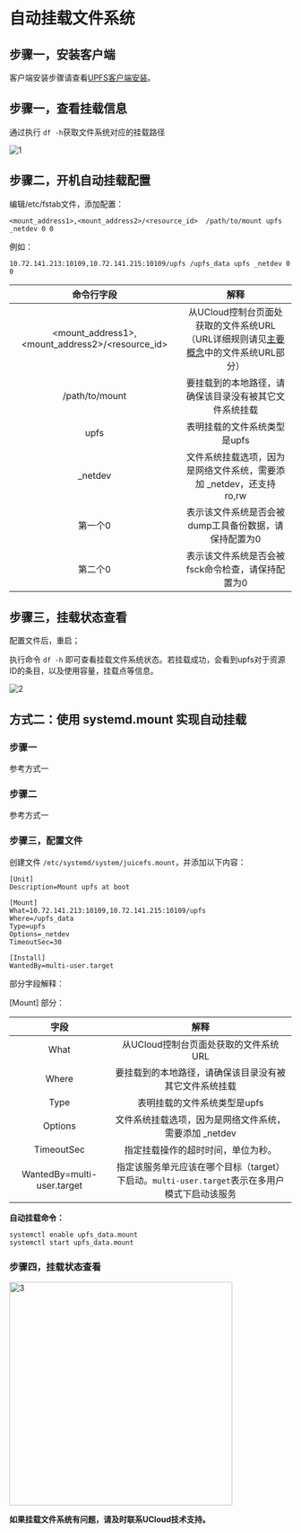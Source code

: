 # 自动挂载文件系统

## 步骤一，安装客户端

客户端安装步骤请查看[UPFS客户端安装](https://github.com/UCloudDoc-Team/upfs/blob/master/upfs/upfs_guide/client_install.md)。

## 步骤一，查看挂载信息

通过执行 `df -h`获取文件系统对应的挂载路径

![1](https://github.com/user-attachments/assets/a7154290-b28b-499f-8b5c-ddd94feb76c1)


## 步骤二，开机自动挂载配置

编辑/etc/fstab文件，添加配置：

```
<mount_address1>,<mount_address2>/<resource_id>  /path/to/mount upfs _netdev 0 0
```

例如：

```
10.72.141.213:10109,10.72.141.215:10109/upfs /upfs_data upfs _netdev 0 0
```

|                   命令行字段                    |                             解释                             |
| :---------------------------------------------: | :----------------------------------------------------------: |
| <mount_address1>,<mount_address2>/<resource_id> | 从UCloud控制台页面处获取的文件系统URL （URL详细规则请见[主要概念](https://github.com/UCloudDoc-Team/upfs/blob/master/upfs/upfs_manual_instruction/concept)中的文件系统URL部分） |
|                            /path/to/mount                    |                要挂载到的本地路径，请确保该目录没有被其它文件系统挂载                |
|              upfs                 |     表明挂载的文件系统类型是upfs       |          
|                  _netdev                   | 文件系统挂载选项，因为是网络文件系统，需要添加 _netdev，还支持 ro,rw |
|                     第一个0                     |    表示该文件系统是否会被 dump工具备份数据，请保持配置为0    |
|                     第二个0                     |      表示该文件系统是否会被 fsck命令检查，请保持配置为0      |

## 步骤三，挂载状态查看

配置文件后，重启；

执行命令 `df -h` 即可查看挂载文件系统状态。若挂载成功，会看到upfs对于资源ID的条目，以及使用容量，挂载点等信息。

![2](https://github.com/user-attachments/assets/cd62fdb0-4c1f-4a40-a11c-90aac6b98e5e)
## 方式二：使用 systemd.mount 实现自动挂载

### 步骤一

参考方式一

### 步骤二

参考方式一

### 步骤三，配置文件

创建文件 `/etc/systemd/system/juicefs.mount`，并添加以下内容：

```
[Unit]
Description=Mount upfs at boot

[Mount]
What=10.72.141.213:10109,10.72.141.215:10109/upfs
Where=/upfs_data
Type=upfs
Options=_netdev
TimeoutSec=30

[Install]
WantedBy=multi-user.target
```

部分字段解释：

[Mount] 部分：

|            字段            |                             解释                             |
| :------------------------: | :----------------------------------------------------------: |
|            What            |            从UCloud控制台页面处获取的文件系统URL             |
|           Where            |    要挂载到的本地路径，请确保该目录没有被其它文件系统挂载    |
|            Type            |                 表明挂载的文件系统类型是upfs                 |
|          Options           |    文件系统挂载选项，因为是网络文件系统，需要添加 _netdev    |
|         TimeoutSec         |              指定挂载操作的超时时间，单位为秒。              |
| WantedBy=multi-user.target | 指定该服务单元应该在哪个目标（target）下启动。`multi-user.target`表示在多用户模式下启动该服务 |

**自动挂载命令：**

```
systemctl enable upfs_data.mount
systemctl start upfs_data.mount
```

### 步骤四，挂载状态查看

<img width="398" alt="3" src="https://github.com/user-attachments/assets/10143862-b8ef-4ab7-ac03-097166add5f5">


**如果挂载文件系统有问题，请及时联系UCloud技术支持。**
